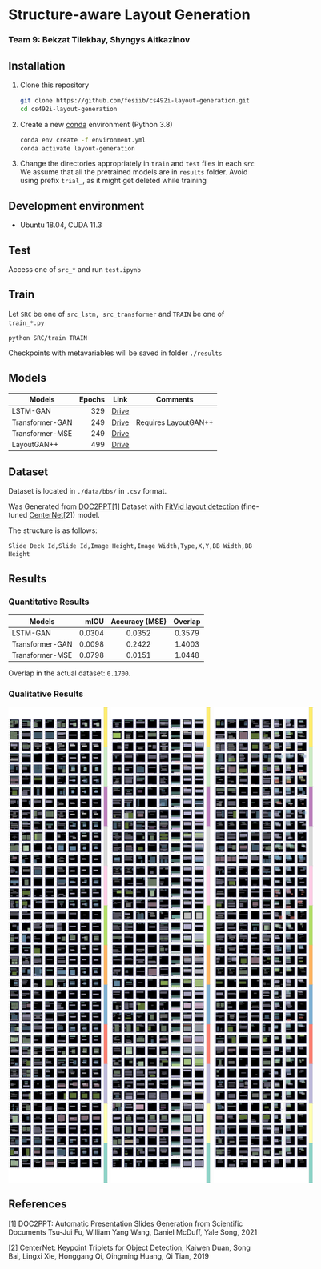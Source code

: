 # Structure-aware Layout Generation

### Team 9: Bekzat Tilekbay, Shyngys Aitkazinov

## Installation

1. Clone this repository

    ```bash
    git clone https://github.com/fesiib/cs492i-layout-generation.git
    cd cs492i-layout-generation
    ```

2. Create a new [conda](https://docs.conda.io/en/latest/) environment (Python 3.8)

    ```bash
    conda env create -f environment.yml
    conda activate layout-generation
    ```

3. Change the directories appropriately in `train` and `test` files in each `src`
We assume that all the pretrained models are in `results` folder. Avoid using prefix `trial_`, as it might get deleted while training

## Development environment

-   Ubuntu 18.04, CUDA 11.3

## Test

Access one of `src_*` and run `test.ipynb`

## Train

Let `SRC` be one of `src_lstm, src_transformer` and `TRAIN` be one of `train_*.py`

```
python SRC/train TRAIN
```

Checkpoints with metavariables will be saved in folder `./results`

## Models
| Models            | Epochs|      Link     | Comments |
| ----------------- | ----: | :-----------: | :------: |
| LSTM-GAN          | 329   | [Drive](https://drive.google.com/file/d/1yJxYFjGnMfNz97c5OwbLm3h6-xyZiy-4/view?usp=sharing)  |
| Transformer-GAN   | 249   | [Drive](https://drive.google.com/file/d/1L2ED0_JRfttPX7DACwNDAgotCJ-buqPh/view?usp=sharing) | Requires LayoutGAN++
| Transformer-MSE   | 249   | [Drive](https://drive.google.com/file/d/1yMfsRCt-x127k8aUmtbuf_jCTj9y7DOW/view?usp=sharing)
| LayoutGAN++       | 499   | [Drive](https://drive.google.com/file/d/1dZAJQXXosnLcFqMhVxB6IrDeDQVIaqZt/view?usp=sharing)

## Dataset

Dataset is located in `./data/bbs/` in `.csv` format.

Was Generated from [DOC2PPT](https://doc2ppt.github.io/)[1] Dataset with [FitVid layout detection](https://github.com/imurs34/lecture_design_detection) (fine-tuned [CenterNet](https://github.com/xingyizhou/CenterNet)[2]) model.

The structure is as follows:

```
Slide Deck Id,Slide Id,Image Height,Image Width,Type,X,Y,BB Width,BB Height
```

## Results

### Quantitative Results

| Models            |  mIOU   | Accuracy (MSE) |  Overlap   |
| ----------------- |  ----:  | :-----------:  |  :------:  |
| LSTM-GAN          | 0.0304  | 0.0352         |  0.3579
| Transformer-GAN   | 0.0098  | 0.2422         |  1.4003
| Transformer-MSE   | 0.0798  | 0.0151         |  1.0448

Overlap in the actual dataset: `0.1700`.

### Qualitative Results

<div style="display: flex; flex-direction: row; gap: 1%">
    <img src="./evaluation/qualitative/tr-mse.png" alt="transformer-mse" title="Transformer-MSE Results" width="200">
    <img src="./evaluation/qualitative/tr-gan.png" alt="transformer-gan" title="Transformer-GAN Results" width="200">
    <img src="./evaluation/qualitative/lstm.png" alt="lstm" title="LSTM-GAN Results" width="200">
</div>


## References

[1] DOC2PPT: Automatic Presentation Slides Generation from Scientific Documents Tsu-Jui Fu, William Yang Wang, Daniel McDuff, Yale Song, 2021

[2] CenterNet: Keypoint Triplets for Object Detection, Kaiwen Duan, Song Bai, Lingxi Xie, Honggang Qi, Qingming Huang, Qi Tian, 2019

